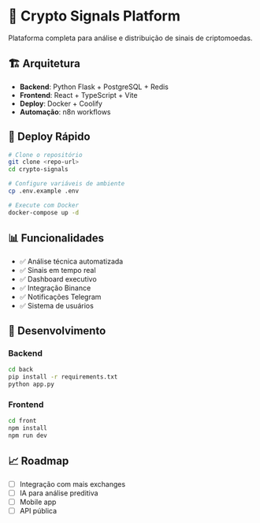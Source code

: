 # 🚀 Crypto Signals Platform

Plataforma completa para análise e distribuição de sinais de criptomoedas.

## 🏗️ Arquitetura

- **Backend**: Python Flask + PostgreSQL + Redis
- **Frontend**: React + TypeScript + Vite
- **Deploy**: Docker + Coolify
- **Automação**: n8n workflows

## 🚀 Deploy Rápido

```bash
# Clone o repositório
git clone <repo-url>
cd crypto-signals

# Configure variáveis de ambiente
cp .env.example .env

# Execute com Docker
docker-compose up -d
```

## 📊 Funcionalidades

- ✅ Análise técnica automatizada
- ✅ Sinais em tempo real
- ✅ Dashboard executivo
- ✅ Integração Binance
- ✅ Notificações Telegram
- ✅ Sistema de usuários

## 🔧 Desenvolvimento

### Backend
```bash
cd back
pip install -r requirements.txt
python app.py
```

### Frontend
```bash
cd front
npm install
npm run dev
```

## 📈 Roadmap

- [ ] Integração com mais exchanges
- [ ] IA para análise preditiva
- [ ] Mobile app
- [ ] API pública